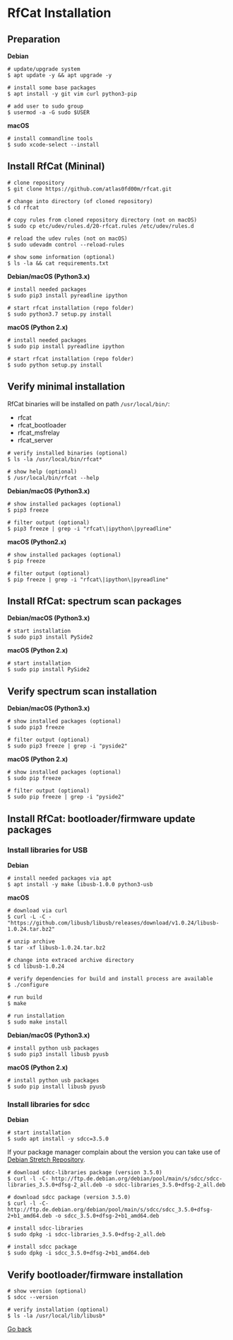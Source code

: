 # RfCat Installation

## Preparation

**Debian**

```shell
# update/upgrade system
$ apt update -y && apt upgrade -y

# install some base packages
$ apt install -y git vim curl python3-pip

# add user to sudo group
$ usermod -a -G sudo $USER
```

**macOS**

```shell
# install commandline tools
$ sudo xcode-select --install
```

## Install RfCat (Mininal)

```shell
# clone repository
$ git clone https://github.com/atlas0fd00m/rfcat.git

# change into directory (of cloned repository)
$ cd rfcat

# copy rules from cloned repository directory (not on macOS)
$ sudo cp etc/udev/rules.d/20-rfcat.rules /etc/udev/rules.d

# reload the udev rules (not on macOS)
$ sudo udevadm control --reload-rules

# show some information (optional) 
$ ls -la && cat requirements.txt
```

**Debian/macOS (Python3.x)**

```shell
# install needed packages
$ sudo pip3 install pyreadline ipython

# start rfcat installation (repo folder)
$ sudo python3.7 setup.py install
```

**macOS (Python 2.x)**

```shell
# install needed packages 
$ sudo pip install pyreadline ipython

# start rfcat installation (repo folder)
$ sudo python setup.py install
```

## Verify minimal installation

RfCat binaries will be installed on path `/usr/local/bin/`:

- rfcat
- rfcat_bootloader
- rfcat_msfrelay
- rfcat_server

```shell
# verify installed binaries (optional)
$ ls -la /usr/local/bin/rfcat*

# show help (optional)
$ /usr/local/bin/rfcat --help
```

**Debian/macOS (Python3.x)**

```shell
# show installed packages (optional)
$ pip3 freeze

# filter output (optional)
$ pip3 freeze | grep -i "rfcat\|ipython\|pyreadline"
```

**macOS (Python2.x)**

```shell
# show installed packages (optional)
$ pip freeze

# filter output (optional)
$ pip freeze | grep -i "rfcat\|ipython\|pyreadline"
```

## Install RfCat: spectrum scan packages

**Debian/macOS (Python3.x)**

```shell
# start installation
$ sudo pip3 install PySide2
```

**macOS (Python 2.x)**

```shell
# start installation
$ sudo pip install PySide2
```

## Verify spectrum scan installation

**Debian/macOS (Python3.x)**

```shell
# show installed packages (optional) 
$ sudo pip3 freeze

# filter output (optional) 
$ sudo pip3 freeze | grep -i "pyside2"
```

**macOS (Python 2.x)**

```shell
# show installed packages (optional) 
$ sudo pip freeze

# filter output (optional) 
$ sudo pip freeze | grep -i "pyside2"
```

## Install RfCat: bootloader/firmware update packages

### Install libraries for USB

**Debian**

```shell
# install needed packages via apt
$ apt install -y make libusb-1.0.0 python3-usb
```

**macOS**

```shell
# download via curl
$ curl -L -C - "https://github.com/libusb/libusb/releases/download/v1.0.24/libusb-1.0.24.tar.bz2"

# unzip archive
$ tar -xf libusb-1.0.24.tar.bz2

# change into extraced archive directory
$ cd libusb-1.0.24

# verify dependencies for build and install process are available
$ ./configure

# run build
$ make

# run installation
$ sudo make install
```

**Debian/macOS (Python3.x)**

```shell
# install python usb packages
$ sudo pip3 install libusb pyusb
```

**macOS (Python 2.x)**

```shell
# install python usb packages
$ sudo pip install libusb pyusb
```

### Install libraries for sdcc

**Debian**

```shell
# start installation
$ sudo apt install -y sdcc=3.5.0
```

If your package manager complain about the version you can take use of [Debian Stretch Repository](https://packages.debian.org/stretch/sdcc).

```shell
# download sdcc-libraries package (version 3.5.0)
$ curl -l -C- http://ftp.de.debian.org/debian/pool/main/s/sdcc/sdcc-libraries_3.5.0+dfsg-2_all.deb -o sdcc-libraries_3.5.0+dfsg-2_all.deb

# download sdcc package (version 3.5.0)
$ curl -l -C- http://ftp.de.debian.org/debian/pool/main/s/sdcc/sdcc_3.5.0+dfsg-2+b1_amd64.deb -o sdcc_3.5.0+dfsg-2+b1_amd64.deb

# install sdcc-libraries
$ sudo dpkg -i sdcc-libraries_3.5.0+dfsg-2_all.deb

# install sdcc package
$ sudo dpkg -i sdcc_3.5.0+dfsg-2+b1_amd64.deb
```

## Verify bootloader/firmware installation

```shell
# show version (optional)
$ sdcc --version

# verify installation (optional)
$ ls -la /usr/local/lib/libusb*
```

[Go back](./readme.md)

